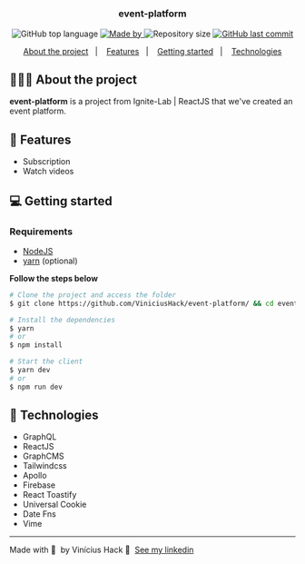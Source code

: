 <h1 align="center">
	<!--<img alt="Logo" src="https://github.com/ViniciusHack/upfi/blob/master/public/logo.svg" width="200px" />-->
</h1>

<h3 align="center">
  event-platform
</h3>
<p align="center">
  <img alt="GitHub top language" src="https://img.shields.io/github/languages/top/ViniciusHack/event-platform">
  <a href="https://www.linkedin.com/in/ViniciusHack/">
    <img alt="Made by" src="https://img.shields.io/badge/made%20by-Vinícius%20Hack-gree">
  </a>
  
  <img alt="Repository size" src="https://img.shields.io/github/repo-size/ViniciusHack/event-platform">
  
  <a href="https://github.com/ViniciusHack/event-platform/commits/master">
    <img alt="GitHub last commit" src="https://img.shields.io/github/last-commit/ViniciusHack/event-platform">
  </a>
</p>

<p align="center">
  <a href="#-about-the-project">About the project</a>&nbsp;&nbsp;&nbsp;|&nbsp;&nbsp;&nbsp;
  <a href="#-features">Features</a>&nbsp;&nbsp;&nbsp;|&nbsp;&nbsp;&nbsp;
  <a href="#-getting-started">Getting started</a>&nbsp;&nbsp;&nbsp;|&nbsp;&nbsp;&nbsp;
  <a href="#-technologies">Technologies</a>
</p>

## 👨🏻‍💻 About the project
**event-platform** is a project from Ignite-Lab | ReactJS that we've created an event platform.

## 🔨 Features
- Subscription
- Watch videos

## 💻 Getting started

### Requirements

- <a href="https://nodejs.org/en/">NodeJS</a>
- <a href="https://classic.yarnpkg.com/lang/en/docs/install/">yarn</a> (optional)

**Follow the steps below**

```bash
# Clone the project and access the folder
$ git clone https://github.com/ViniciusHack/event-platform/ && cd event-platform

# Install the dependencies
$ yarn
# or
$ npm install

# Start the client
$ yarn dev
# or
$ npm run dev
```

## 🔧 Technologies
- GraphQL
- ReactJS
- GraphCMS
- Tailwindcss
- Apollo
- Firebase
- React Toastify
- Universal Cookie
- Date Fns
- Vime

---

Made with 💜 &nbsp;by Vinícius Hack 👋 &nbsp;[See my linkedin](https://www.linkedin.com/in/viniciushack/)
